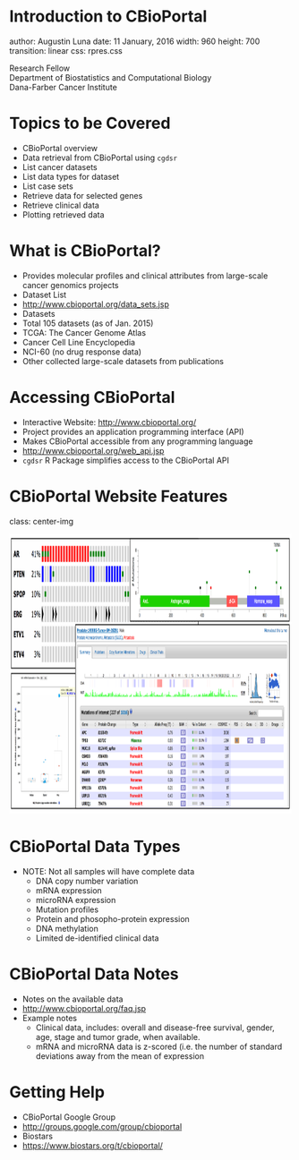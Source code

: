Introduction to CBioPortal
===
author: Augustin Luna
date: 11 January, 2016
width: 960
height: 700
transition: linear
css: rpres.css

<!-- NOTE: Styling and external images may be missing --> 

<p>Research Fellow
  <br/>
  Department of Biostatistics and Computational Biology
  <br/>
  Dana-Farber Cancer Institute
</p>
<div class="footer" style="display:none;"><img src="img/dfci_logo.gif" height="60px" width="330px" /></div>

Topics to be Covered
===
* CBioPortal overview
* Data retrieval from CBioPortal using `cgdsr`
 * List cancer datasets 
 * List data types for dataset
 * List case sets 
 * Retrieve data for selected genes
 * Retrieve clinical data
* Plotting retrieved data

What is CBioPortal?
===
* Provides molecular profiles and clinical attributes from large-scale cancer genomics projects
* Dataset List
 * http://www.cbioportal.org/data_sets.jsp
* Datasets 
 * Total 105 datasets (as of Jan. 2015)
 * TCGA: The Cancer Genome Atlas
 * Cancer Cell Line Encyclopedia
 * NCI-60 (no drug response data)
 * Other collected large-scale datasets from publications

Accessing CBioPortal
===
* Interactive Website: http://www.cbioportal.org/
* Project provides an application programming interface (API) 
 * Makes CBioPortal accessible from any programming language
 * http://www.cbioportal.org/web_api.jsp
* `cgdsr` R Package simplifies access to the CBioPortal API 

CBioPortal Website Features
===
class: center-img
 
<img src="img/cbioportal_website.png" height="500px" />

CBioPortal Data Types
===
* NOTE: Not all samples will have complete data
  * DNA copy number variation
  * mRNA expression
  * microRNA expression
  * Mutation profiles
  * Protein and phosopho-protein expression
  * DNA methylation
  * Limited de-identified clinical data
 
CBioPortal Data Notes
===
* Notes on the available data
 * http://www.cbioportal.org/faq.jsp
* Example notes
  * Clinical data, includes: overall and disease-free survival, gender, age, stage and tumor grade, when available.
  * mRNA and microRNA data is z-scored (i.e. the number of standard deviations away from the mean of expression
   
Getting Help
===
* CBioPortal Google Group
 * http://groups.google.com/group/cbioportal
* Biostars
 * https://www.biostars.org/t/cbioportal/

